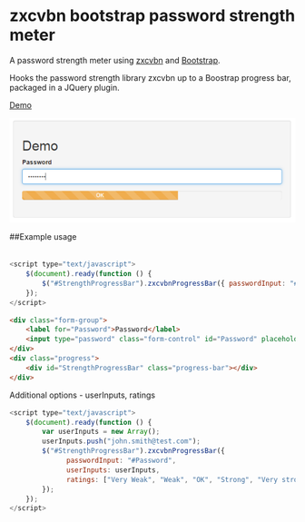 # zxcvbn bootstrap password strength meter

A password strength meter using [zxcvbn](https://github.com/dropbox/zxcvbn) and [Bootstrap](http://getbootstrap.com/).

Hooks the password strength library zxcvbn up to a Boostrap progress bar, packaged in a JQuery plugin.

[Demo](http://martinw.net/zxcvbn-bootstrap-strength-meter)

[![Image of demo](screenshot.PNG)](http://martinw.net/zxcvbn-bootstrap-strength-meter)

##Example usage

```javascript

<script type="text/javascript">
	$(document).ready(function () {
		$("#StrengthProgressBar").zxcvbnProgressBar({ passwordInput: "#Password" });
	});
</script>
```
```html
<div class="form-group">
	<label for="Password">Password</label>
	<input type="password" class="form-control" id="Password" placeholder="Password">
</div>
<div class="progress">
	<div id="StrengthProgressBar" class="progress-bar"></div>
</div>
```

Additional options - userInputs, ratings
```javascript
<script type="text/javascript">
	$(document).ready(function () {
		var userInputs = new Array();
		userInputs.push("john.smith@test.com");
		$("#StrengthProgressBar").zxcvbnProgressBar({
			  passwordInput: "#Password",
			  userInputs: userInputs,
			  ratings: ["Very Weak", "Weak", "OK", "Strong", "Very strong"]
		});
	});
</script>
```
